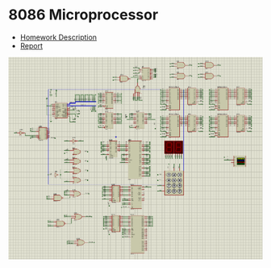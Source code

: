 # 8086 Microprocessor 
- [Homework Description](https://github.com/mehditeymorian/Microprocessor-University/blob/main/8086/ex7.pdf)
- [Report](https://github.com/mehditeymorian/Microprocessor-University/blob/main/8086/report.pdf)

![](https://github.com/mehditeymorian/Microprocessor-University/blob/main/8086/hw7-proteus.png)
